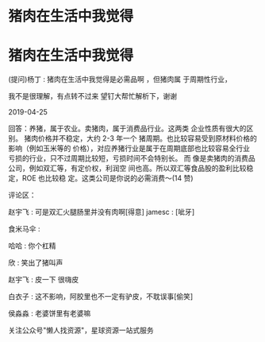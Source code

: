 # 猪肉在生活中我觉得

# 猪肉在生活中我觉得

(提问)杨丁 : 猪肉在生活中我觉得是必需品啊 ，但猪肉属 于周期性行业，

我不是很理解，有点转不过来 望钉大帮忙解析下，谢谢

2019-04-25

回答：养猪，属于农业。卖猪肉，属于消费品行业。这两类 企业性质有很大的区别。 猪肉价格并不稳定，大约 2-3 年一个 猪周期。也比较容易受到原材料价格的影响（例如玉米等的 价格），对应养猪行业是属于在周期底部也比较容易全行业 亏损的行业，只不过周期比较短，亏损时间不会特别长。 而 像是卖猪肉的消费品公司，例如双汇等，有定价权，利润空 间也高。所以双汇等食品股的盈利比较稳定，ROE 也比较稳 定。这类公司是你说的必需消费～(14 赞)

评论区：

赵宇飞 : 可是双汇火腿肠里并没有肉啊[得意] jamesc : [呲牙]

食米马伞 :

哈哈 : 你个杠精

欣 : 笑出了猪叫声

赵宇飞 : 皮一下 很嗨皮

白衣子 : 这不影响，阿胶里也不一定有驴皮，不耽误事[偷笑]

侯淼淼 : 老婆饼里有老婆嘛

关注公众号"懒人找资源"，星球资源一站式服务